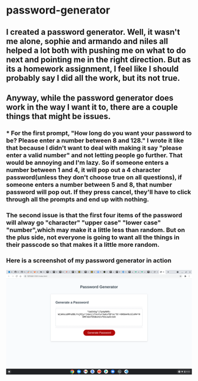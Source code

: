 # password-generator

## I created a password generator. Well, it wasn't me alone, sophie and armando and niles all helped a lot both with pushing me on what to do next and pointing me in the right direction. But as its a homework assignment, I feel like I should probably say I did all the work, but its not true. 
## Anyway, while the password generator does work in the way I want it to, there are a couple things that might be issues. 

### * For the first prompt, "How long do you want your password to be? Please enter a number between 8 and 128." I wrote it like that because I didn't want to deal with making it say "please enter a valid number" and not letting people go further. That would be annoying and I'm lazy. So if someone enters a number between 1 and 4, it will pop out a 4 character password(unless they don't choose true on all questions), if someone enters a number between 5 and 8, that number password will pop out. If they press cancel, they'll have to click through all the prompts and end up with nothing.

### The second issue is that the first four items of the password will alway go "character" "upper case" "lower case" "number",which may make it a little less than random. But on the plus side, not everyone is going to want all the things in their passcode so that makes it a little more random.
### Here is a screenshot of my password generator in action
![password-generator screenshot](./assets/images/password-generator-screenshot.png)
